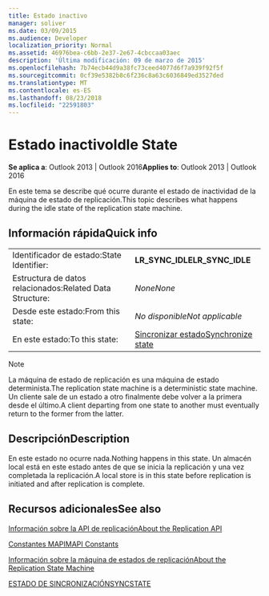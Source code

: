 ```yaml
---
title: Estado inactivo
manager: soliver
ms.date: 03/09/2015
ms.audience: Developer
localization_priority: Normal
ms.assetid: 46976bea-c6bb-2e37-2e67-4cbccaa03aec
description: 'Última modificación: 09 de marzo de 2015'
ms.openlocfilehash: 7b74ecb44d9a38fc73ceed4077d6f7a939f92f5f
ms.sourcegitcommit: 0cf39e5382b8c6f236c8a63c6036849ed3527ded
ms.translationtype: MT
ms.contentlocale: es-ES
ms.lasthandoff: 08/23/2018
ms.locfileid: "22591803"
---
```

# <a name="idle-state"></a><span data-ttu-id="484af-103">Estado inactivo</span><span class="sxs-lookup"><span data-stu-id="484af-103">Idle State</span></span>

  
  
<span data-ttu-id="484af-104">**Se aplica a**: Outlook 2013 | Outlook 2016</span><span class="sxs-lookup"><span data-stu-id="484af-104">**Applies to**: Outlook 2013 | Outlook 2016</span></span> 
  
 <span data-ttu-id="484af-105">En este tema se describe qué ocurre durante el estado de inactividad de la máquina de estado de replicación.</span><span class="sxs-lookup"><span data-stu-id="484af-105">This topic describes what happens during the idle state of the replication state machine.</span></span> 
  
## <a name="quick-info"></a><span data-ttu-id="484af-106">Información rápida</span><span class="sxs-lookup"><span data-stu-id="484af-106">Quick info</span></span>

|||
|:-----|:-----|
|<span data-ttu-id="484af-107">Identificador de estado:</span><span class="sxs-lookup"><span data-stu-id="484af-107">State Identifier:</span></span>  <br/> |<span data-ttu-id="484af-108">**LR_SYNC_IDLE**</span><span class="sxs-lookup"><span data-stu-id="484af-108">**LR_SYNC_IDLE**</span></span> <br/> |
|<span data-ttu-id="484af-109">Estructura de datos relacionados:</span><span class="sxs-lookup"><span data-stu-id="484af-109">Related Data Structure:</span></span>  <br/> | <span data-ttu-id="484af-110">*None*</span><span class="sxs-lookup"><span data-stu-id="484af-110">*None*</span></span>  <br/> |
|<span data-ttu-id="484af-111">Desde este estado:</span><span class="sxs-lookup"><span data-stu-id="484af-111">From this state:</span></span>  <br/> | <span data-ttu-id="484af-112">*No disponible*</span><span class="sxs-lookup"><span data-stu-id="484af-112">*Not applicable*</span></span>  <br/> |
|<span data-ttu-id="484af-113">En este estado:</span><span class="sxs-lookup"><span data-stu-id="484af-113">To this state:</span></span>  <br/> |[<span data-ttu-id="484af-114">Sincronizar estado</span><span class="sxs-lookup"><span data-stu-id="484af-114">Synchronize state</span></span>](synchronize-state.md) <br/> |
   
> [!NOTE]
> <span data-ttu-id="484af-115">La máquina de estado de replicación es una máquina de estado determinista.</span><span class="sxs-lookup"><span data-stu-id="484af-115">The replication state machine is a deterministic state machine.</span></span> <span data-ttu-id="484af-116">Un cliente sale de un estado a otro finalmente debe volver a la primera desde el último.</span><span class="sxs-lookup"><span data-stu-id="484af-116">A client departing from one state to another must eventually return to the former from the latter.</span></span> 
  
## <a name="description"></a><span data-ttu-id="484af-117">Descripción</span><span class="sxs-lookup"><span data-stu-id="484af-117">Description</span></span>

<span data-ttu-id="484af-118">En este estado no ocurre nada.</span><span class="sxs-lookup"><span data-stu-id="484af-118">Nothing happens in this state.</span></span> <span data-ttu-id="484af-119">Un almacén local está en este estado antes de que se inicia la replicación y una vez completada la replicación.</span><span class="sxs-lookup"><span data-stu-id="484af-119">A local store is in this state before replication is initiated and after replication is complete.</span></span>
  
## <a name="see-also"></a><span data-ttu-id="484af-120">Recursos adicionales</span><span class="sxs-lookup"><span data-stu-id="484af-120">See also</span></span>



[<span data-ttu-id="484af-121">Información sobre la API de replicación</span><span class="sxs-lookup"><span data-stu-id="484af-121">About the Replication API</span></span>](about-the-replication-api.md)
  
[<span data-ttu-id="484af-122">Constantes MAPI</span><span class="sxs-lookup"><span data-stu-id="484af-122">MAPI Constants</span></span>](mapi-constants.md)
  
[<span data-ttu-id="484af-123">Información sobre la máquina de estados de replicación</span><span class="sxs-lookup"><span data-stu-id="484af-123">About the Replication State Machine</span></span>](about-the-replication-state-machine.md)
  
[<span data-ttu-id="484af-124">ESTADO DE SINCRONIZACIÓN</span><span class="sxs-lookup"><span data-stu-id="484af-124">SYNCSTATE</span></span>](syncstate.md)

